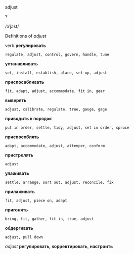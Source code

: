 adjust

?

/əˈjəst/

Definitions of _adjust_

verb
**регулировать**

    regulate, adjust, control, govern, handle, tune
**устанавливать**

    set, install, establish, place, set up, adjust
**приспосабливать**

    fit, adapt, adjust, accommodate, fit in, gear
**выверять**

    adjust, calibrate, regulate, true, gauge, gage
**приводить в порядок**

    put in order, settle, tidy, adjust, set in order, spruce
**приспособлять**

    adapt, accommodate, adjust, attemper, conform
**пристрелять**

    adjust
**улаживать**

    settle, arrange, sort out, adjust, reconcile, fix
**прилаживать**

    fit, adjust, piece on, adapt
**пригонять**

    bring, fit, gather, fit in, true, adjust
**обдергивать**

    adjust, pull down

_adjust_
**регулировать**, **корректировать**, **настроить**